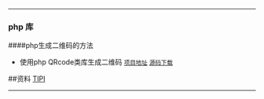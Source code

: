 ***
### php 库
####php生成二维码的方法

* 使用php QRcode类库生成二维码 [`项目地址`](http://phpqrcode.sourceforge.net/)  [`源码下载`](http://sourceforge.net/projects/phpqrcode/)

##资料
[TIPI](http://www.php-internals.com/book/)

***
